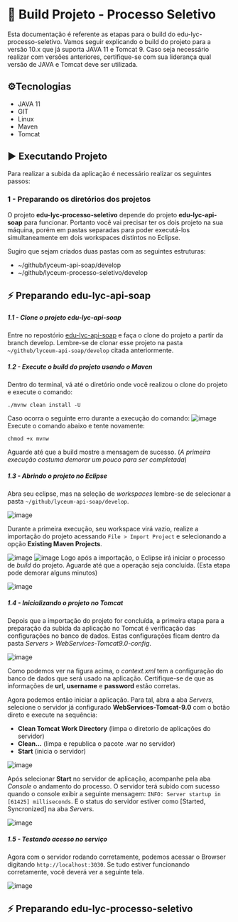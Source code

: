 # 📑 Build Projeto - Processo Seletivo

Esta documentação é referente as etapas para o build do edu-lyc-processo-seletivo. Vamos seguir explicando o build do projeto para a versão 10.x que já suporta JAVA 11 e Tomcat 9. Caso seja necessário realizar com versões anteriores, certifique-se com sua liderança qual versão de JAVA e Tomcat deve ser utilizada.

## ⚙️Tecnologias

 - JAVA 11
 - GIT
 - Linux
 - Maven
 - Tomcat

## ▶️ Executando Projeto

Para realizar a subida da aplicação é necessário realizar os seguintes passos:

### 1 - Preparando os diretórios dos projetos

O projeto **edu-lyc-processo-seletivo** depende do projeto **edu-lyc-api-soap** para funcionar. Portanto você vai precisar ter os dois projeto na sua máquina, porém em pastas separadas para poder executá-los simultaneamente em dois workspaces distintos no Eclipse.

Sugiro que sejam criados duas pastas com as seguintes estruturas:

- ~/github/lyceum-api-soap/develop
- ~/github/lyceum-processo-seletivo/develop

## :zap: Preparando edu-lyc-api-soap

##### 1.1 - Clone o projeto edu-lyc-api-soap

Entre no repostório [edu-lyc-api-soap](https://github.com/technecloud/edu-lyc-api-soap) e faça o clone do projeto a partir da branch develop. Lembre-se de clonar esse projeto na pasta `~/github/lyceum-api-soap/develop` citada anteriormente.

##### 1.2 - Execute o build do projeto usando o Maven

Dentro do terminal, vá até o diretório onde você realizou o clone do projeto e execute o comando:
```
./mvnw clean install -U
```
Caso ocorra o seguinte erro durante a execução do comando:
![image](https://github.com/Gustavo-Dias-Techne/procedimentos-techne/assets/144055556/f95532b0-ce6a-43c6-8b95-480c0c5e933b)\
Execute o comando abaixo e tente novamente:
```
chmod +x mvnw
```
Aguarde até que a build mostre a mensagem de sucesso. (*A primeira execução costuma demorar um pouco para ser completada*)

##### 1.3 - Abrindo o projeto no Eclipse

Abra seu eclipse, mas na seleção de *workspaces* lembre-se de selecionar a pasta `~/github/lyceum-api-soap/develop`.

![image](./assets/eclipse-workspace-select.png)

Durante a primeira execução, seu workspace virá vazio, realize a importação do projeto acessando `File > Import Project` e selecionando a opção **Existing Maven Projects**.

![image](./assets/eclipse-import-project.png)
![image](./assets/eclipse-import-project-select.png)
Logo após a importação, o Eclipse irá iniciar o processo de *build* do projeto. Aguarde até que a operação seja concluída. (Esta etapa pode demorar alguns minutos)

![image](./assets/eclipse-import-project-build.png)

##### 1.4 - Inicializando o projeto no Tomcat

Depois que a importação do projeto for concluída, a primeira etapa para a preparação da subida da aplicação no Tomcat é verificação das configurações no banco de dados. Estas configurações ficam dentro da pasta *Servers > WebServices-Tomcat9.0-config*.

![image](./assets/eclipse-tomcat-context-xml.png)

Como podemos ver na figura acima, o *context.xml* tem a configuração do banco de dados que será usado na aplicação. Certifique-se de que as informações de **url**, **username** e **password** estão corretas.

Agora podemos então iniciar a aplicação. Para tal, abra a aba *Servers*, selecione o servidor já configurado **WebServices-Tomcat-9.0** com o botão direto e execute na sequência:

- **Clean Tomcat Work Directory** (limpa o diretorio de aplicações do servidor)
- **Clean...** (limpa e republica o pacote .war no servidor)
- **Start** (inicia o servidor)

![image](./assets/eclipse-start-tomcat.png)

Após selecionar **Start** no servidor de aplicação, acompanhe pela aba *Console* o andamento do processo. O servidor terá subido com sucesso quando o console exibir a seguinte mensagem: `INFO: Server startup in [61425] milliseconds`. E o status do servidor estiver como [Started, Syncronized] na aba *Servers*.

![image](./assets/eclipse-tomcat-server-started.png)

##### 1.5 - Testando acesso no serviço

Agora com o servidor rodando corretamente, podemos acessar o Browser digitando `http://localhost:3030`. Se tudo estiver funcionando corretamente, você deverá ver a seguinte tela.

![image](./assets/browser-aplicacao-rodando.png)

## :zap: Preparando edu-lyc-processo-seletivo
